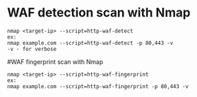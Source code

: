 # WAF detection scan with Nmap
```
nmap <target-ip> --script=http-waf-detect
ex:
nmap example.com --script=http-waf-detect -p 80,443 -v
-v - for verbose
```
#WAF fingerprint scan with Nmap
```
nmap <target-ip> --script=http-waf-fingerprint
ex:
nmap example.com --script=http-waf-fingerprint -p 80,443 -v
```

